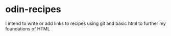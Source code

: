 # odin-recipes
I intend to write or add links to recipes using git and basic html to further my foundations of HTML
